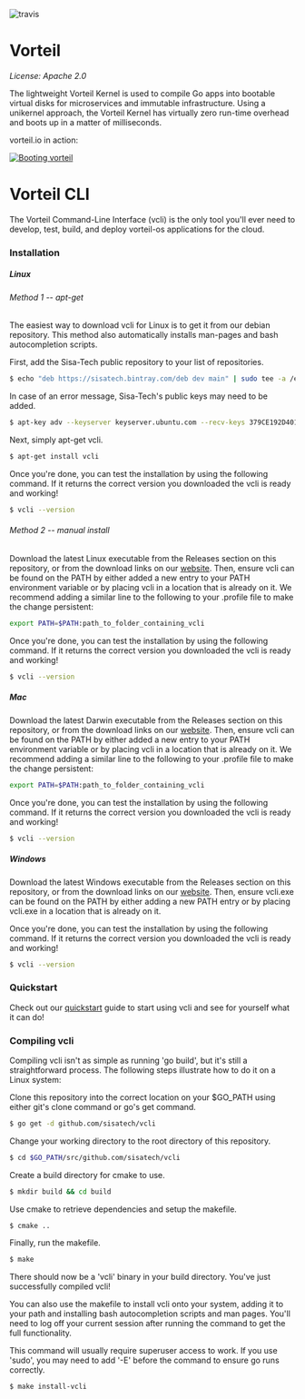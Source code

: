 ![travis](https://travis-ci.com/sisatech/vcli.svg?token=WUCPibz6S35grkdsjMDz&branch=master)
# Vorteil
*License: Apache 2.0*

The lightweight Vorteil Kernel is used to compile Go apps into bootable virtual disks for microservices and immutable infrastructure. Using a unikernel approach, the Vorteil Kernel has virtually zero run-time overhead and boots up in a matter of milliseconds.

vorteil.io in action:

[![Booting vorteil](https://img.youtube.com/vi/NKjCnMLd-Rs/0.jpg)](https://www.youtube.com/watch?v=NKjCnMLd-Rs)

# Vorteil CLI

The Vorteil Command-Line Interface (vcli) is the only tool you'll ever need to develop, test, build, and deploy vorteil-os applications for the cloud.

### Installation

##### Linux

###### Method 1 -- apt-get
The easiest way to download vcli for Linux is to get it from our debian repository. This method also automatically installs man-pages and bash autocompletion scripts.

First, add the Sisa-Tech public repository to your list of repositories.
```sh
$ echo "deb https://sisatech.bintray.com/deb dev main" | sudo tee -a /etc/apt/sources.list
```

In case of an error message, Sisa-Tech's public keys may need to be added.
```sh
$ apt-key adv --keyserver keyserver.ubuntu.com --recv-keys 379CE192D401AB61
```

Next, simply apt-get vcli.
```sh
$ apt-get install vcli
```

Once you're done, you can test the installation by using the following command. If it returns the correct version you downloaded the vcli is ready and working!

```sh
$ vcli --version
```

###### Method 2 -- manual install
Download the latest Linux executable from the Releases section on this repository, or from the download links on our [website](http://vorteil.io). Then, ensure vcli can be found on the PATH by either added a new entry to your PATH environment variable or by placing vcli in a location that is already on it. We recommend adding a similar line to the following to your .profile file to make the change persistent:

```sh
export PATH=$PATH:path_to_folder_containing_vcli
```

Once you're done, you can test the installation by using the following command. If it returns the correct version you downloaded the vcli is ready and working!

```sh
$ vcli --version
```

##### Mac

Download the latest Darwin executable from the Releases section on this repository, or from the download links on our [website](http://vorteil.io). Then, ensure vcli can be found on the PATH by either added a new entry to your PATH environment variable or by placing vcli in a location that is already on it. We recommend adding a similar line to the following to your .profile file to make the change persistent:

```sh
export PATH=$PATH:path_to_folder_containing_vcli
```

Once you're done, you can test the installation by using the following command. If it returns the correct version you downloaded the vcli is ready and working!

```sh
$ vcli --version
```

##### Windows

Download the latest Windows executable from the Releases section on this repository, or from the download links on our [website](http://vorteil.io). Then, ensure vcli.exe can be found on the PATH by either adding a new PATH entry or by placing vcli.exe in a location that is already on it.

Once you're done, you can test the installation by using the following command. If it returns the correct version you downloaded the vcli is ready and working!

```sh
$ vcli --version
```

### Quickstart

Check out our [quickstart](http://vorteil.io/quickstart) guide to start using vcli and see for yourself what it can do!

### Compiling vcli

Compiling vcli isn't as simple as running 'go build', but it's still a straightforward process. The following steps illustrate how to do it on a Linux system:

Clone this repository into the correct location on your $GO_PATH using either git's clone command or go's get command.
```sh
$ go get -d github.com/sisatech/vcli
```

Change your working directory to the root directory of this repository.
```sh
$ cd $GO_PATH/src/github.com/sisatech/vcli
```

Create a build directory for cmake to use.
```sh
$ mkdir build && cd build
```

Use cmake to retrieve dependencies and setup the makefile.
```sh
$ cmake ..
```

Finally, run the makefile.
```sh
$ make
```

There should now be a 'vcli' binary in your build directory. You've just successfully compiled vcli!

You can also use the makefile to install vcli onto your system, adding it to your path and installing bash autocompletion scripts and man pages. You'll need to log off your current session after running the command to get the full functionality.

This command will usually require superuser access to work. If you use 'sudo', you may need to add '-E'  before the command to ensure go runs correctly.

```sh
$ make install-vcli
```
